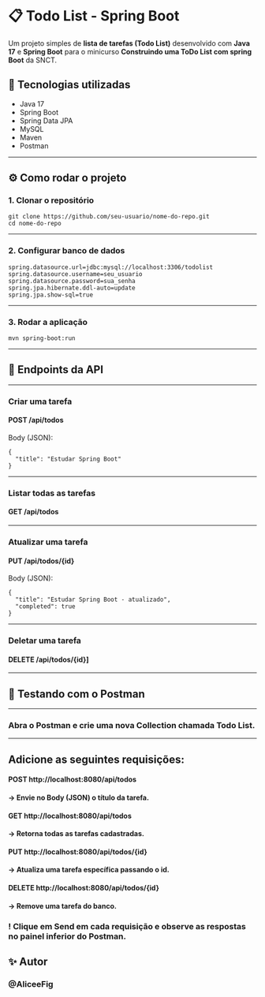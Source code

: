 # 📋 Todo List - Spring Boot

Um projeto simples de **lista de tarefas (Todo List)** desenvolvido com **Java 17** e **Spring Boot** para o minicurso **Construindo uma ToDo List com spring Boot** da SNCT.

## 🚀 Tecnologias utilizadas
- Java 17
- Spring Boot
- Spring Data JPA
- MySQL
- Maven
- Postman
---

## ⚙️ Como rodar o projeto

### 1. Clonar o repositório
```
git clone https://github.com/seu-usuario/nome-do-repo.git
cd nome-do-repo
```
---
### 2. Configurar banco de dados
```
spring.datasource.url=jdbc:mysql://localhost:3306/todolist
spring.datasource.username=seu_usuario
spring.datasource.password=sua_senha
spring.jpa.hibernate.ddl-auto=update
spring.jpa.show-sql=true
```
---
### 3. Rodar a aplicação 
```
mvn spring-boot:run
```
---

## 📌 Endpoints da API
---
### Criar uma tarefa

#### POST /api/todos
Body (JSON):
```
{
  "title": "Estudar Spring Boot"
}
```
---
### Listar todas as tarefas

#### GET /api/todos
----
### Atualizar uma tarefa

#### PUT /api/todos/{id}
Body (JSON):
```
{
  "title": "Estudar Spring Boot - atualizado",
  "completed": true
}
```
---
### Deletar uma tarefa

#### DELETE /api/todos/{id}]
---

## 🧪 Testando com o Postman
---
### Abra o Postman e crie uma nova Collection chamada Todo List.
---
## Adicione as seguintes requisições:

#### POST http://localhost:8080/api/todos
#### → Envie no Body (JSON) o título da tarefa.

#### GET http://localhost:8080/api/todos
#### → Retorna todas as tarefas cadastradas.

#### PUT http://localhost:8080/api/todos/{id}
#### → Atualiza uma tarefa específica passando o id.

#### DELETE http://localhost:8080/api/todos/{id}
#### → Remove uma tarefa do banco.

### ! Clique em Send em cada requisição e observe as respostas no painel inferior do Postman.

## ✨ Autor
### @AliceeFig


